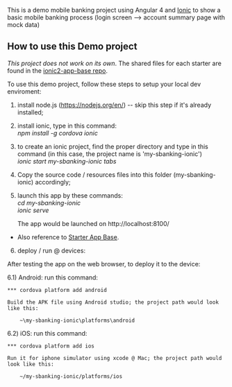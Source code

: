 This is a demo mobile banking project using Angular 4 and [Ionic](http://ionicframework.com/docs/) to show a basic mobile banking process (login screen --> account summary page with mock data)
  
## How to use this Demo project  

*This project does not work on its own*. The shared files for each starter are found in the [ionic2-app-base repo](https://github.com/ionic-team/ionic2-app-base).  

To use this demo project, follow these steps to setup your local dev enviroment:  

1) install node.js (https://nodejs.org/en/) -- skip this step if it's already installed;  
2) install ionic, type in this command:  
	*npm install -g cordova ionic*  
3) to create an ionic project, find the proper directory and type in this command (in this case, the project name is 'my-sbanking-ionic')  
	*ionic start my-sbanking-ionic tabs*
4) Copy the source code / resources files into this folder (my-sbanking-ionic) accordingly;
5) launch this app by these commands:  
	*cd my-sbanking-ionic*  
	*ionic serve*  
 
	The app would be launched on http://localhost:8100/  
	
* Also reference to [Starter App Base](https://github.com/ionic-team/ionic2-app-base).

6) deploy / run @ devices:

After testing the app on the web browser, to deploy it to the device:

6.1) Android: run this command:

	***	cordova platform add android
	
	Build the APK file using Android studio; the project path would look like this:
	
		~\my-sbanking-ionic\platforms\android

6.2) iOS: run this command:

	***	cordova platform add ios
	
	Run it for iphone simulator using xcode @ Mac; the project path would look like this:
	
		~/my-sbanking-ionic/platforms/ios

